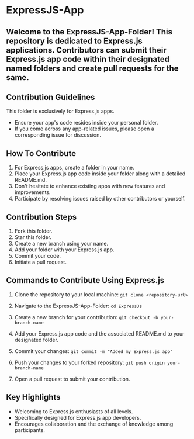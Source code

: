 # ExpressJS-App
## Welcome to the ExpressJS-App-Folder! This repository is dedicated to Express.js applications. Contributors can submit their Express.js app code within their designated named folders and create pull requests for the same.
## Contribution Guidelines
This folder is exclusively for Express.js apps.
- Ensure your app's code resides inside your personal folder.
- If you come across any app-related issues, please open a corresponding issue for discussion.
## How To Contribute
1. For Express.js apps, create a folder in your name.
2. Place your Express.js app code inside your folder along with a detailed README.md.
3. Don't hesitate to enhance existing apps with new features and improvements.
4. Participate by resolving issues raised by other contributors or yourself.
## Contribution Steps
1. Fork this folder.
2. Star this folder.
3. Create a new branch using your name.
4. Add your folder with your Express.js app.
5. Commit your code.
6. Initiate a pull request.
## Commands to Contribute Using Express.js
1. Clone the repository to your local machine:
``git clone <repository-url>``

2. Navigate to the ExpressJS-App-Folder:
``cd ExpressJs``

3. Create a new branch for your contribution:
``git checkout -b your-branch-name``

5. Add your Express.js app code and the associated README.md to your designated folder.
6. Commit your changes:
``git commit -m "Added my Express.js app"``

8. Push your changes to your forked repository:
``git push origin your-branch-name``

10. Open a pull request to submit your contribution.

## Key Highlights
- Welcoming to Express.js enthusiasts of all levels.
- Specifically designed for Express.js app developers.
- Encourages collaboration and the exchange of knowledge among participants.
